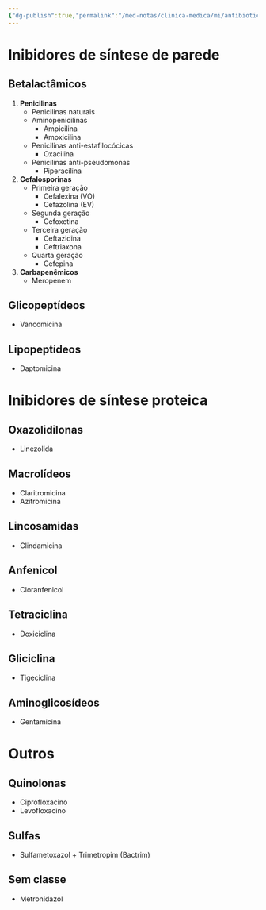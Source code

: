 ```yaml
---
{"dg-publish":true,"permalink":"/med-notas/clinica-medica/mi/antibioticos/antibioticos/"}
---
```


# Inibidores de síntese de parede
## Betalactâmicos
 1. **Penicilinas**
	-	Penicilinas naturais
	-	Aminopenicilinas
		-	Ampicilina
		-	Amoxicilina
	- Penicilinas anti-estafilocócicas
		- Oxacilina
	- Penicilinas anti-pseudomonas
		- Piperacilina 
 2. **Cefalosporinas**
	 -	Primeira geração
		 -	Cefalexina (VO)
		 -	Cefazolina (EV)
	 -	Segunda geração
		 -	Cefoxetina
	 -	Terceira geração
		 -	Ceftazidina
		 -	Ceftriaxona
	 -	Quarta geração
		 -	Cefepina
3. **Carbapenêmicos**
	-	Meropenem
## Glicopeptídeos
- Vancomicina
## Lipopeptídeos
- Daptomicina


# Inibidores de síntese proteica
## Oxazolidilonas
- Linezolida
## Macrolídeos
- Claritromicina
- Azitromicina
## Lincosamidas
- Clindamicina
## Anfenicol
- Cloranfenicol
## Tetraciclina
- Doxiciclina
## Gliciclina
- Tigeciclina
## Aminoglicosídeos
- Gentamicina

# Outros
## Quinolonas
- Ciprofloxacino
- Levofloxacino
## Sulfas
- Sulfametoxazol + Trimetropim (Bactrim)
## Sem classe
- Metronidazol